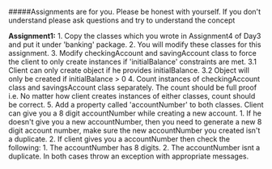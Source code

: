 #####Assignments are for you. 
Please be honest with yourself. If you don't understand please ask questions and try to 
understand the concept


__Assignment1:__
                                                                   1. Copy the classes which you wrote in Assignment4 of Day3 and put it under 'banking' package.
                                                                   2. You will modify these classes for this assignment.
                                                                   3. Modify checkingAccount and savingAccount class to force the client to only create instances if 'initialBalance' constraints are met.
                                                                       3.1 Client can only create object if he provides initialBalance.
                                                                       3.2 Object will only be created if initialBalance > 0
                                                                   4. Count instances of checkingAccount class and savingsAccount class separately. The count should be full proof i.e. No matter how client 
                                                                       creates instances of either classes, count should be correct.
                                                                   5. Add a property called 'accountNumber' to both classes. Client can give you a 8 digit accountNumber while creating a
                                                                       new account. 
                                                                       1. If he doesn't give you a new accountNumber, then you need to generate a new 8 digit account number, make 
                                                                           sure the new accountNumber you created isn't a duplicate.
                                                                       2. If client gives you a accountNumber then check the following:
                                                                           1. The accountNumber has 8 digits.
                                                                           2. The accountNumber isnt a duplicate.
                                                                           In both cases throw an exception with appropriate messages.